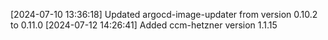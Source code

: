 [2024-07-10 13:36:18] Updated argocd-image-updater from version 0.10.2 to 0.11.0
[2024-07-12 14:26:41] Added ccm-hetzner version 1.1.15
